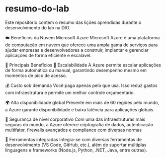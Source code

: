 # resumo-do-lab
Este repositório contem o resumo das lições aprendidas durante o desenvolvimento do lab na DIO. 

☁️ Benefícios da Nuvem Microsoft Azure
Microsoft Azure é uma plataforma de computação em nuvem que oferece uma ampla gama de serviços para ajudar empresas e desenvolvedores a construir, implantar e gerenciar aplicações de forma eficiente e escalável.

🌟 Principais Benefícios
🚀 Escalabilidade
A Azure permite escalar aplicações de forma automática ou manual, garantindo desempenho mesmo em momentos de pico de acesso.

💰 Custo sob demanda
Você paga apenas pelo que usa. Isso reduz gastos com infraestrutura e permite um melhor controle orçamentário.

🌍 Alta disponibilidade global
Presente em mais de 60 regiões pelo mundo, a Azure garante disponibilidade e baixa latência para aplicações globais.

🔐 Segurança de nível corporativo
Com uma das infraestruturas mais seguras do mundo, a Azure oferece criptografia de dados, autenticação multifator, firewalls avançados e compliance com diversas normas

🧰 Ferramentas integradas
Integra-se com diversas ferramentas de desenvolvimento (VS Code, GitHub, etc.), além de suportar múltiplas linguagens e frameworks (Node.js, Python, .NET, Java, entre outras).
